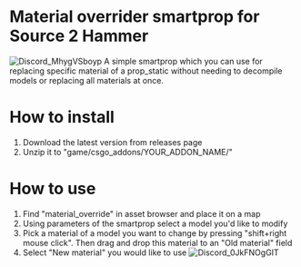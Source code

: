 # Material overrider smartprop for Source 2 Hammer
![Discord_MhygVSboyp](https://github.com/user-attachments/assets/a83b744e-8696-4c4d-b99e-40eeaf5cedcc)
A simple smartprop which you can use for replacing specific material of a prop_static without needing to decompile models or replacing all materials at once.

# How to install
1. Download the latest version from releases page
2. Unzip it to "game/csgo_addons/YOUR_ADDON_NAME/"

# How to use
1. Find "material_override" in asset browser and place it on a map
2. Using parameters of the smartprop select a model you'd like to modify
3. Pick a material of a model you want to change by pressing "shift+right mouse click". Then drag and drop this material to an "Old material" field
4. Select "New material" you would like to use
![Discord_0JkFNOgGIT](https://github.com/user-attachments/assets/2150f705-8f2a-44ed-a34e-0965c86910b2)
